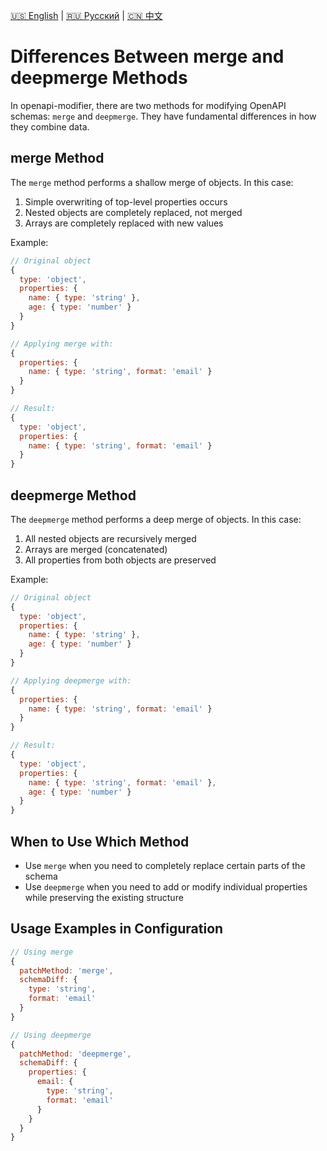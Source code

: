 [🇺🇸 English](./merge-vs-deepmerge.md) | [🇷🇺 Русский](./merge-vs-deepmerge-ru.md)  | [🇨🇳 中文](./merge-vs-deepmerge-zh.md)

# Differences Between merge and deepmerge Methods

In openapi-modifier, there are two methods for modifying OpenAPI schemas: `merge` and `deepmerge`. They have fundamental differences in how they combine data.

## merge Method

The `merge` method performs a shallow merge of objects. In this case:

1. Simple overwriting of top-level properties occurs
2. Nested objects are completely replaced, not merged
3. Arrays are completely replaced with new values

Example:
```javascript
// Original object
{
  type: 'object',
  properties: {
    name: { type: 'string' },
    age: { type: 'number' }
  }
}

// Applying merge with:
{
  properties: {
    name: { type: 'string', format: 'email' }
  }
}

// Result:
{
  type: 'object',
  properties: {
    name: { type: 'string', format: 'email' }
  }
}
```

## deepmerge Method

The `deepmerge` method performs a deep merge of objects. In this case:

1. All nested objects are recursively merged
2. Arrays are merged (concatenated)
3. All properties from both objects are preserved

Example:
```javascript
// Original object
{
  type: 'object',
  properties: {
    name: { type: 'string' },
    age: { type: 'number' }
  }
}

// Applying deepmerge with:
{
  properties: {
    name: { type: 'string', format: 'email' }
  }
}

// Result:
{
  type: 'object',
  properties: {
    name: { type: 'string', format: 'email' },
    age: { type: 'number' }
  }
}
```

## When to Use Which Method

- Use `merge` when you need to completely replace certain parts of the schema
- Use `deepmerge` when you need to add or modify individual properties while preserving the existing structure

## Usage Examples in Configuration

```javascript
// Using merge
{
  patchMethod: 'merge',
  schemaDiff: {
    type: 'string',
    format: 'email'
  }
}

// Using deepmerge
{
  patchMethod: 'deepmerge',
  schemaDiff: {
    properties: {
      email: {
        type: 'string',
        format: 'email'
      }
    }
  }
}
``` 